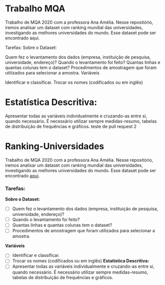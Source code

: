 # Trabalho MQA
Trabalho de MQA 2020 com a professora Ana Amélia. Nesse repositório, iremos analisar um dataset com ranking mundial das universidades, investigando as melhores universidades do mundo. Esse dataset pode ser encontrado aqui.

Tarefas:
Sobre o Dataset:

 Quem fez o levantamento dos dados (empresa, instituição de pesquisa, universidade, endereço)?
 Quando o levantamento foi feito?
 Quantas linhas e quantas colunas tem o dataset?
 Procedimentos de amostragem que foram utilizados para selecionar a amostra.
Variáveis

 Identificar e classificar.
 Trocar os nomes (codificados ou em inglês)
 
# Estatística Descritiva:
Apresentar todas as variáveis individualmente e cruzando-as entre si, quando necessário. É necessário utilizar sempre medidas-resumo, tabelas de distribuição de frequências e gráficos. teste de pull request 2
 
# Ranking-Universidades
Trabalho de MQA 2020 com a professora Ana Amélia. Nesse repositório, iremos analisar um dataset com ranking mundial das universidades, investigando as melhores universidades do mundo. Esse dataset pode ser encontrado [aqui](https://www.kaggle.com/mylesoneill/world-university-rankings).

### Tarefas: 

**Sobre o Dataset:**
- [ ] Quem fez o levantamento dos dados (empresa, instituição de pesquisa, universidade, endereço)? 
- [ ] Quando o levantamento foi feito? 
- [ ] Quantas linhas e quantas colunas tem o dataset? 
- [ ] Procedimentos de amostragem que foram utilizados para selecionar a amostra.

**Variáveis**
- [ ] Identificar e classificar.
- [ ] Trocar os nomes (codificados ou em inglês)
**Estatística Descritiva:**
- [ ] Apresentar todas as variáveis individualmente e cruzando-as entre si, quando necessário. É necessário utilizar sempre medidas-resumo, tabelas de distribuição de frequências e gráficos.
